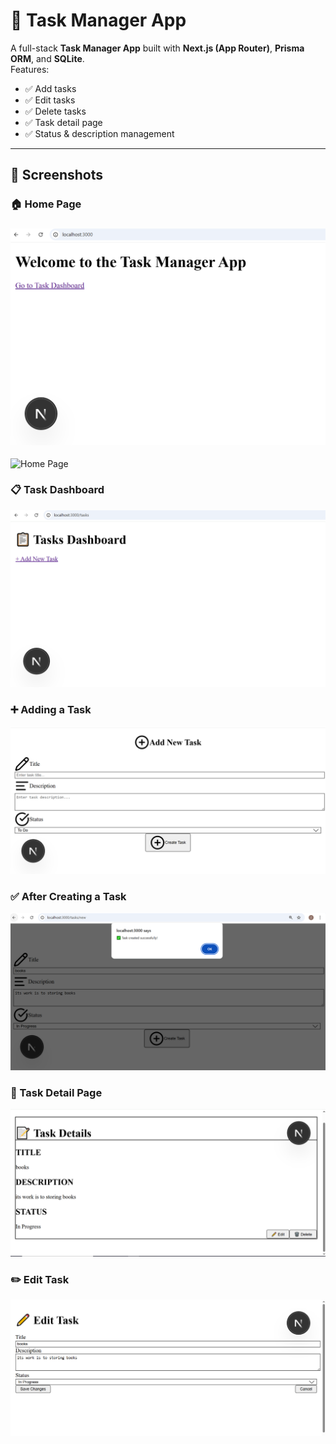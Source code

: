 # 📝 Task Manager App

A full-stack **Task Manager App** built with **Next.js (App Router)**, **Prisma ORM**, and **SQLite**.  
Features:
- ✅ Add tasks
- ✅ Edit tasks
- ✅ Delete tasks
- ✅ Task detail page
- ✅ Status & description management 

---



## 📸 Screenshots

### 🏠 Home Page
### ![Home Page](./Screenshots/Home-Page.png)
![Home Page](https://github.com/zainab12/task-manager-app/blob/main/Screenshots/Home-Page.png)



### 📋 Task Dashboard
![Task Dashboard](./Screenshots/task-dashboard.png)

### ➕ Adding a Task
![Adding Task](./Screenshots/Adding-task.png)

### ✅ After Creating a Task
![After Creating Task](./Screenshots/after-creating-task.png)

### 🔎 Task Detail Page
![Task Detail](./Screenshots/task-detail.png)

### ✏️ Edit Task
![Edit Task](./Screenshots/edit-task.png)

